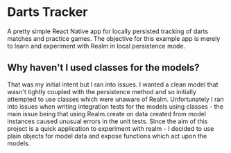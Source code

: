 # Darts Tracker

A pretty simple React Native app for locally persisted tracking of darts matches and practice games. The objective for this example app is merely to learn and experiment with Realm in local persistence mode.

## Why haven't I used classes for the models?

That was my initial intent but I ran into issues. I wanted a clean model that wasn't tightly coupled with the persistence method and so initially attempted to use classes which were unaware of Realm. Unfortunately I ran into issues when writing integration tests for the models using classes - the main issue being that using Realm.create on data created from model instances caused unusual errors in the unit tests. Since the aim of this project is a quick application to experiment with realm - I decided to use plain objects for model data and expose functions which act upon the models.

